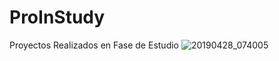 # ProInStudy
Proyectos Realizados en Fase de Estudio
![20190428_074005](https://user-images.githubusercontent.com/104040670/173935082-ecceb52a-22da-4541-a01a-48e9bf2b07fa.jpg)
